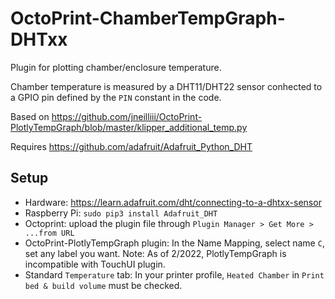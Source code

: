 # OctoPrint-ChamberTempGraph-DHTxx

Plugin for plotting chamber/enclosure temperature.

Chamber temperature is measured by a DHT11/DHT22 sensor conhected to a GPIO
pin defined by the `PIN` constant in the code.

Based on https://github.com/jneilliii/OctoPrint-PlotlyTempGraph/blob/master/klipper_additional_temp.py

Requires https://github.com/adafruit/Adafruit_Python_DHT

## Setup

* Hardware: https://learn.adafruit.com/dht/connecting-to-a-dhtxx-sensor
* Raspberry Pi: `sudo pip3 install Adafruit_DHT`
* Octoprint: upload the plugin file through `Plugin Manager > Get More > ...from URL`
* OctoPrint-PlotlyTempGraph plugin: In the Name Mapping, select name `C`, set any label you want. Note: As of 2/2022, PlotlyTempGraph is incompatible with TouchUI plugin.
* Standard `Temperature` tab: In your printer profile, `Heated Chamber` in `Print bed & build volume` must be checked.

